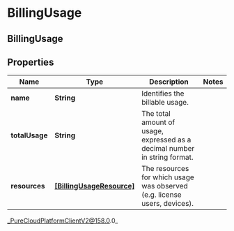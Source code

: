 # BillingUsage

## BillingUsage

## Properties

|Name | Type | Description | Notes|
|------------ | ------------- | ------------- | -------------|
| **name** | **String** | Identifies the billable usage. | |
| **totalUsage** | **String** | The total amount of usage, expressed as a decimal number in string format. | |
| **resources** | [**[BillingUsageResource]**](BillingUsageResource) | The resources for which usage was observed (e.g. license users, devices). | |



_PureCloudPlatformClientV2@158.0.0_
